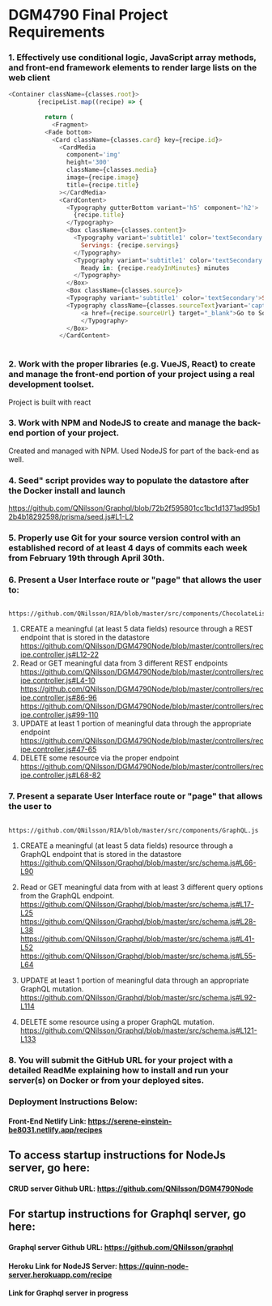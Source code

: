 # DGM4790 Final Project Requirements

### 1. Effectively use conditional logic, JavaScript array methods, and front-end framework elements to render large lists on the web client
```javascript
<Container className={classes.root}>
        {recipeList.map((recipe) => {
          
          return (
            <Fragment>
          <Fade bottom>
            <Card className={classes.card} key={recipe.id}>
              <CardMedia
                component='img'
                height='300'
                className={classes.media}
                image={recipe.image}
                title={recipe.title}
              ></CardMedia>
              <CardContent>
                <Typography gutterBottom variant='h5' component='h2'>
                  {recipe.title}
                </Typography>
                <Box className={classes.content}>
                  <Typography variant='subtitle1' color='textSecondary'>
                    Servings: {recipe.servings}
                  </Typography>
                  <Typography variant='subtitle1' color='textSecondary'>
                    Ready in: {recipe.readyInMinutes} minutes
                  </Typography>
                </Box>
                <Box className={classes.source}>
                <Typography variant='subtitle1' color='textSecondary'>Source:</Typography>
                <Typography className={classes.sourceText}variant='caption' color='secondary'>
                    <a href={recipe.sourceUrl} target="_blank">Go to Source</a>
                    </Typography>
                </Box>
              </CardContent>
           
```
### 2. Work with the proper libraries (e.g. VueJS, React) to create and manage the front-end portion of your project using a real development toolset.
Project is built with react 

### 3. Work with NPM and NodeJS to create and manage the back-end portion of your project.
Created and managed with NPM. Used NodeJS for part of the back-end as well.

### 4. Seed" script provides way to populate the datastore after the Docker install and launch
https://github.com/QNilsson/Graphql/blob/72b2f595801cc1bc1d1371ad95b12b4b18292598/prisma/seed.js#L1-L2

### 5. Properly use Git for your source version control with an established record of at least 4 days of commits each week from February 19th through April 30th.

### 6. Present a User Interface route or "page" that allows the user to:
        https://github.com/QNilsson/RIA/blob/master/src/components/ChocolateList.js
1. CREATE a meaningful (at least 5 data fields) resource through a REST endpoint that is stored in the datastore
        https://github.com/QNilsson/DGM4790Node/blob/master/controllers/recipe.controller.js#L12-22 
2. Read or GET meaningful data from 3 different REST endpoints
        https://github.com/QNilsson/DGM4790Node/blob/master/controllers/recipe.controller.js#L4-10
        https://github.com/QNilsson/DGM4790Node/blob/master/controllers/recipe.controller.js#86-96
        https://github.com/QNilsson/DGM4790Node/blob/master/controllers/recipe.controller.js#99-110
3. UPDATE at least 1 portion of meaningful data through the appropriate endpoint
        https://github.com/QNilsson/DGM4790Node/blob/master/controllers/recipe.controller.js#47-65
4. DELETE some resource via the proper endpoint
        https://github.com/QNilsson/DGM4790Node/blob/master/controllers/recipe.controller.js#L68-82

### 7. Present a separate User Interface route or "page" that allows the user to
        https://github.com/QNilsson/RIA/blob/master/src/components/GraphQL.js
1. CREATE a meaningful (at least 5 data fields) resource through a GraphQL endpoint that is stored in the datastore
        https://github.com/QNilsson/Graphql/blob/master/src/schema.js#L66-L90
3. Read or GET meaningful data from with at least 3 different query options from the GraphQL endpoint.
        https://github.com/QNilsson/Graphql/blob/master/src/schema.js#L17-L25
        https://github.com/QNilsson/Graphql/blob/master/src/schema.js#L28-L38
        https://github.com/QNilsson/Graphql/blob/master/src/schema.js#L41-L52
        https://github.com/QNilsson/Graphql/blob/master/src/schema.js#L55-L64
        
5. UPDATE at least 1 portion of meaningful data through an appropriate GraphQL mutation.
        https://github.com/QNilsson/Graphql/blob/master/src/schema.js#L92-L114
7. DELETE some resource using a proper GraphQL mutation.
        https://github.com/QNilsson/Graphql/blob/master/src/schema.js#L121-L133
        
### 8. You will submit the GitHub URL for your project with a detailed ReadMe explaining how to install and run your server(s) on Docker or from your deployed sites.

### Deployment Instructions Below:

#### Front-End Netlify Link: https://serene-einstein-be8031.netlify.app/recipes

## To access startup instructions for NodeJs server, go here:
#### CRUD server Github URL: https://github.com/QNilsson/DGM4790Node

## For startup instructions for Graphql server, go here:
#### Graphql server Github URL: https://github.com/QNilsson/graphql


#### Heroku Link for NodeJS Server: https://quinn-node-server.herokuapp.com/recipe
#### Link for Graphql server in progress


